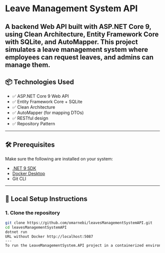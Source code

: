 # Leave Management System API

A backend Web API built with **ASP.NET Core 9**, using **Clean Architecture**, Entity Framework Core with SQLite, and AutoMapper.
This project simulates a leave management system where employees can request leaves, and admins can manage them.
---
## 📦 Technologies Used

- ✅ ASP.NET Core 9 Web API
- ✅ Entity Framework Core + SQLite
- ✅ Clean Architecture
- ✅ AutoMapper (for mapping DTOs)
- ✅ RESTful design
- ✅ Repository Pattern


---

## 🛠️ Prerequisites

Make sure the following are installed on your system:

- [.NET 9 SDK](https://dotnet.microsoft.com/download/dotnet/9.0)
- [Docker Desktop](https://www.docker.com/products/docker-desktop)
- Git CLI
---

## 🚀 Local Setup Instructions

### 1. Clone the repository

```bash
git clone https://github.com/omarnebi/leavesManagementSystemAPI.git
cd leavesManagementSystemAPI
dotnet run
URL without Docker http://localhost:5087
---
To run the LeaveManagementSystem.API project in a containerized environment using Docker, use the following commands:







